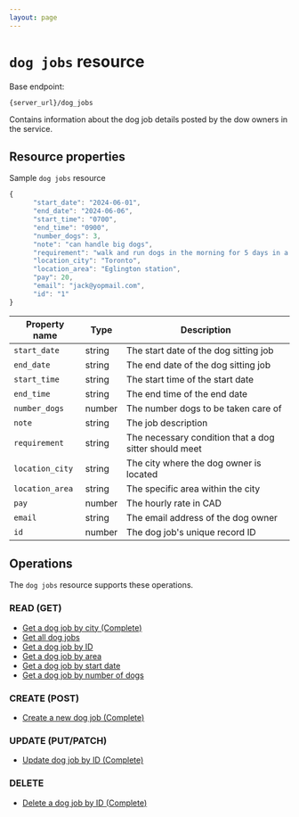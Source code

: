 ```yaml
---
layout: page
---
```

# `dog jobs` resource

Base endpoint:

```shell
{server_url}/dog_jobs
```

Contains information about the dog job details posted by the dow owners in the service.

## Resource properties

Sample `dog jobs` resource

```js
{
      "start_date": "2024-06-01",
      "end_date": "2024-06-06",
      "start_time": "0700",
      "end_time": "0900",
      "number_dogs": 3,
      "note": "can handle big dogs",
      "requirement": "walk and run dogs in the morning for 5 days in a row",
      "location_city": "Toronto",
      "location_area": "Eglington station",
      "pay": 20,
      "email": "jack@yopmail.com",
      "id": "1"
}
```

| Property name | Type | Description |
| ------------- | ----------- | ----------- |
| `start_date` | string | The start date of the dog sitting job |
| `end_date` | string | The end date of the dog sitting job |
| `start_time` | string | The start time of the start date |
| `end_time` | string | The end time of the end date |
| `number_dogs` | number | The number dogs to be taken care of |
| `note` | string | The job description |
| `requirement` | string | The necessary condition that a dog sitter should meet |
| `location_city` | string | The city where the dog owner is located |
| `location_area` | string | The specific area within the city |
| `pay` | number | The hourly rate in CAD |
| `email` | string | The email address of the dog owner |
| `id` | number | The dog job's unique record ID |

## Operations

The `dog jobs` resource supports these operations.

### READ (GET)

* [Get a dog job by city (Complete)](get-job-by-city.md)
* [Get all dog jobs](get-all-dog-jobs.md)
* [Get a dog job by ID](get-job-by-id.md)
* [Get a dog job by area](get-job-by-area.md)
* [Get a dog job by start date](get-job-by-strat-date.md)
* [Get a dog job by number of dogs](get-job-by-number-dogs.md)

### CREATE (POST)

* [Create a new dog job (Complete)](create-dog-job.md)

### UPDATE (PUT/PATCH)

* [Update dog job by ID (Complete)](update-job-by-id.md)

### DELETE

* [Delete a dog job by ID (Complete)](delete-job-by-id.md)